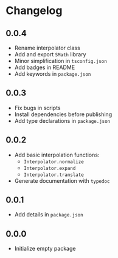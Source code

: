 # Changelog

## 0.0.4

- Rename interpolator class
- Add and export `SMath` library
- Minor simplification in `tsconfig.json`
- Add badges in README
- Add keywords in `package.json`

## 0.0.3

- Fix bugs in scripts
- Install dependencies before publishing
- Add type declarations in `package.json`

## 0.0.2

- Add basic interpolation functions:
    - `Interpolator.normalize`
    - `Interpolator.expand`
    - `Interpolator.translate`
- Generate documentation with `typedoc`

## 0.0.1

- Add details in `package.json`

## 0.0.0

- Initialize empty package